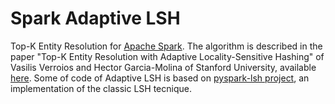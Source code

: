 # Spark Adaptive LSH
Top-K Entity Resolution for [Apache Spark](http://spark.apache.org/). The algorithm is described in the paper "Top-K Entity Resolution with Adaptive Locality-Sensitive Hashing" of Vasilis Verroios and Hector Garcia-Molina of Stanford University, available [here](http://ilpubs.stanford.edu:8090/1149/1/topKERtechrep.pdf).
Some of code of Adaptive LSH is based on [pyspark-lsh project](https://github.com/dr-pato/pyspark-lsh), an implementation of the classic LSH tecnique.
